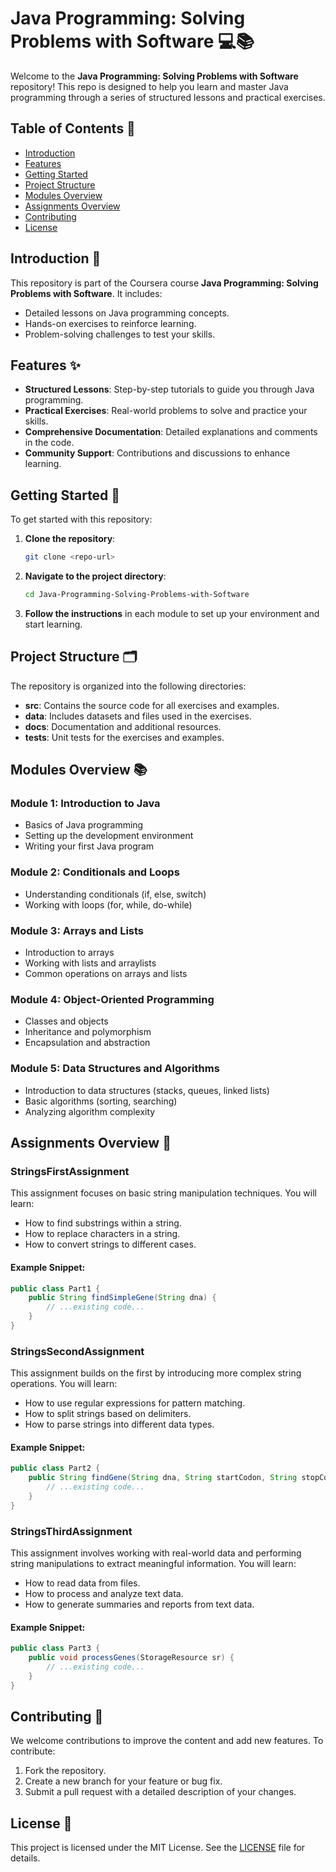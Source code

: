 # Java Programming: Solving Problems with Software 💻📚

Welcome to the **Java Programming: Solving Problems with Software** repository! This repo is designed to help you learn and master Java programming through a series of structured lessons and practical exercises.

## Table of Contents 📑
- [Introduction](#introduction)
- [Features](#features)
- [Getting Started](#getting-started)
- [Project Structure](#project-structure)
- [Modules Overview](#modules-overview)
- [Assignments Overview](#assignments-overview)
- [Contributing](#contributing)
- [License](#license)

## Introduction 🌟
This repository is part of the Coursera course **Java Programming: Solving Problems with Software**. It includes:
- Detailed lessons on Java programming concepts.
- Hands-on exercises to reinforce learning.
- Problem-solving challenges to test your skills.

## Features ✨
- **Structured Lessons**: Step-by-step tutorials to guide you through Java programming.
- **Practical Exercises**: Real-world problems to solve and practice your skills.
- **Comprehensive Documentation**: Detailed explanations and comments in the code.
- **Community Support**: Contributions and discussions to enhance learning.

## Getting Started 🚀
To get started with this repository:
1. **Clone the repository**:
    ```bash
    git clone <repo-url>
    ```
2. **Navigate to the project directory**:
    ```bash
    cd Java-Programming-Solving-Problems-with-Software
    ```
3. **Follow the instructions** in each module to set up your environment and start learning.

## Project Structure 🗂️
The repository is organized into the following directories:
- **src**: Contains the source code for all exercises and examples.
- **data**: Includes datasets and files used in the exercises.
- **docs**: Documentation and additional resources.
- **tests**: Unit tests for the exercises and examples.

## Modules Overview 📚
### Module 1: Introduction to Java
- Basics of Java programming
- Setting up the development environment
- Writing your first Java program

### Module 2: Conditionals and Loops
- Understanding conditionals (if, else, switch)
- Working with loops (for, while, do-while)

### Module 3: Arrays and Lists
- Introduction to arrays
- Working with lists and arraylists
- Common operations on arrays and lists

### Module 4: Object-Oriented Programming
- Classes and objects
- Inheritance and polymorphism
- Encapsulation and abstraction

### Module 5: Data Structures and Algorithms
- Introduction to data structures (stacks, queues, linked lists)
- Basic algorithms (sorting, searching)
- Analyzing algorithm complexity

## Assignments Overview 📝
### StringsFirstAssignment
This assignment focuses on basic string manipulation techniques. You will learn:
- How to find substrings within a string.
- How to replace characters in a string.
- How to convert strings to different cases.

#### Example Snippet:
```java
public class Part1 {
    public String findSimpleGene(String dna) {
        // ...existing code...
    }
}
```

### StringsSecondAssignment
This assignment builds on the first by introducing more complex string operations. You will learn:
- How to use regular expressions for pattern matching.
- How to split strings based on delimiters.
- How to parse strings into different data types.

#### Example Snippet:
```java
public class Part2 {
    public String findGene(String dna, String startCodon, String stopCodon) {
        // ...existing code...
    }
}
```

### StringsThirdAssignment
This assignment involves working with real-world data and performing string manipulations to extract meaningful information. You will learn:
- How to read data from files.
- How to process and analyze text data.
- How to generate summaries and reports from text data.

#### Example Snippet:
```java
public class Part3 {
    public void processGenes(StorageResource sr) {
        // ...existing code...
    }
}
```

## Contributing 🤝
We welcome contributions to improve the content and add new features. To contribute:
1. Fork the repository.
2. Create a new branch for your feature or bug fix.
3. Submit a pull request with a detailed description of your changes.

## License 📄
This project is licensed under the MIT License. See the [LICENSE](LICENSE) file for details.